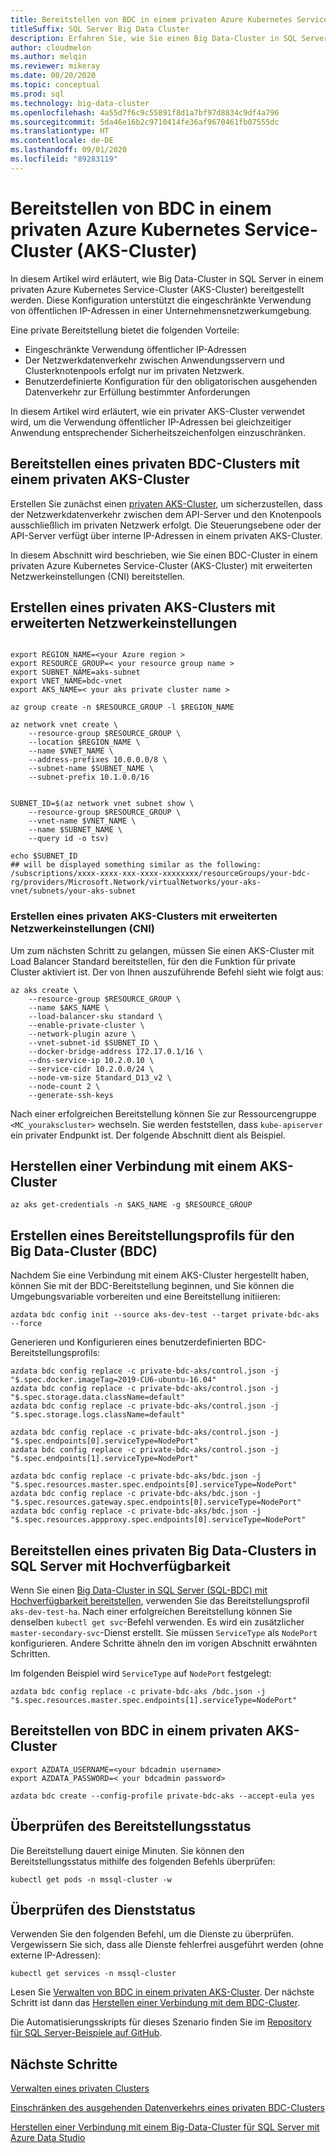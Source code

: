 ```yaml
---
title: Bereitstellen von BDC in einem privaten Azure Kubernetes Service-Cluster (AKS-Cluster)
titleSuffix: SQL Server Big Data Cluster
description: Erfahren Sie, wie Sie einen Big Data-Cluster in SQL Server in einem privaten Azure Kubernetes Service-Cluster (AKS-Cluster) mit erweiterten Netzwerkeinstellungen (CNI) bereitstellen.
author: cloudmelon
ms.author: melqin
ms.reviewer: mikeray
ms.date: 08/20/2020
ms.topic: conceptual
ms.prod: sql
ms.technology: big-data-cluster
ms.openlocfilehash: 4a55d7f6c9c55891f8d1a7bf97d8834c9df4a796
ms.sourcegitcommit: 5da46e16b2c9710414fe36af9670461fb07555dc
ms.translationtype: HT
ms.contentlocale: de-DE
ms.lasthandoff: 09/01/2020
ms.locfileid: "89283119"
---
```

# <a name="deploy-bdc-in-azure-kubernetes-service-aks-private-cluster"></a>Bereitstellen von BDC in einem privaten Azure Kubernetes Service-Cluster (AKS-Cluster)

In diesem Artikel wird erläutert, wie Big Data-Cluster in SQL Server in einem privaten Azure Kubernetes Service-Cluster (AKS-Cluster) bereitgestellt werden. Diese Konfiguration unterstützt die eingeschränkte Verwendung von öffentlichen IP-Adressen in einer Unternehmensnetzwerkumgebung.

Eine private Bereitstellung bietet die folgenden Vorteile:

* Eingeschränkte Verwendung öffentlicher IP-Adressen
* Der Netzwerkdatenverkehr zwischen Anwendungsservern und Clusterknotenpools erfolgt nur im privaten Netzwerk.
* Benutzerdefinierte Konfiguration für den obligatorischen ausgehenden Datenverkehr zur Erfüllung bestimmter Anforderungen

In diesem Artikel wird erläutert, wie ein privater AKS-Cluster verwendet wird, um die Verwendung öffentlicher IP-Adressen bei gleichzeitiger Anwendung entsprechender Sicherheitszeichenfolgen einzuschränken.

## <a name="deploy-private-bdc-cluster-with-aks-private-cluster"></a>Bereitstellen eines privaten BDC-Clusters mit einem privaten AKS-Cluster

Erstellen Sie zunächst einen [privaten AKS-Cluster](/azure/aks/private-clusters), um sicherzustellen, dass der Netzwerkdatenverkehr zwischen dem API-Server und den Knotenpools ausschließlich im privaten Netzwerk erfolgt. Die Steuerungsebene oder der API-Server verfügt über interne IP-Adressen in einem privaten AKS-Cluster.

In diesem Abschnitt wird beschrieben, wie Sie einen BDC-Cluster in einem privaten Azure Kubernetes Service-Cluster (AKS-Cluster) mit erweiterten Netzwerkeinstellungen (CNI) bereitstellen.

## <a name="create-a-private-aks-cluster-with-advanced-networking"></a>Erstellen eines privaten AKS-Clusters mit erweiterten Netzwerkeinstellungen

```console

export REGION_NAME=<your Azure region >
export RESOURCE_GROUP=< your resource group name >
export SUBNET_NAME=aks-subnet
export VNET_NAME=bdc-vnet
export AKS_NAME=< your aks private cluster name >
 
az group create -n $RESOURCE_GROUP -l $REGION_NAME
 
az network vnet create \
    --resource-group $RESOURCE_GROUP \
    --location $REGION_NAME \
    --name $VNET_NAME \
    --address-prefixes 10.0.0.0/8 \
    --subnet-name $SUBNET_NAME \
    --subnet-prefix 10.1.0.0/16
 

SUBNET_ID=$(az network vnet subnet show \
    --resource-group $RESOURCE_GROUP \
    --vnet-name $VNET_NAME \
    --name $SUBNET_NAME \
    --query id -o tsv)
 
echo $SUBNET_ID
## will be displayed something similar as the following: 
/subscriptions/xxxx-xxxx-xxx-xxxx-xxxxxxxx/resourceGroups/your-bdc-rg/providers/Microsoft.Network/virtualNetworks/your-aks-vnet/subnets/your-aks-subnet
```

### <a name="create-aks-private-cluster-with-advanced-networking-cni"></a>Erstellen eines privaten AKS-Clusters mit erweiterten Netzwerkeinstellungen (CNI)

Um zum nächsten Schritt zu gelangen, müssen Sie einen AKS-Cluster mit Load Balancer Standard bereitstellen, für den die Funktion für private Cluster aktiviert ist. Der von Ihnen auszuführende Befehl sieht wie folgt aus: 

```console
az aks create \
    --resource-group $RESOURCE_GROUP \
    --name $AKS_NAME \
    --load-balancer-sku standard \
    --enable-private-cluster \
    --network-plugin azure \
    --vnet-subnet-id $SUBNET_ID \
    --docker-bridge-address 172.17.0.1/16 \
    --dns-service-ip 10.2.0.10 \
    --service-cidr 10.2.0.0/24 \
    --node-vm-size Standard_D13_v2 \
    --node-count 2 \
    --generate-ssh-keys
```

Nach einer erfolgreichen Bereitstellung können Sie zur Ressourcengruppe `<MC_yourakscluster>` wechseln. Sie werden feststellen, dass `kube-apiserver` ein privater Endpunkt ist. Der folgende Abschnitt dient als Beispiel.

## <a name="connect-to-an-aks-cluster"></a>Herstellen einer Verbindung mit einem AKS-Cluster

```console
az aks get-credentials -n $AKS_NAME -g $RESOURCE_GROUP
```

## <a name="build-big-data-cluster-bdc-deployment-profile"></a>Erstellen eines Bereitstellungsprofils für den Big Data-Cluster (BDC)

Nachdem Sie eine Verbindung mit einem AKS-Cluster hergestellt haben, können Sie mit der BDC-Bereitstellung beginnen, und Sie können die Umgebungsvariable vorbereiten und eine Bereitstellung initiieren: 

```console
azdata bdc config init --source aks-dev-test --target private-bdc-aks --force
```

Generieren und Konfigurieren eines benutzerdefinierten BDC-Bereitstellungsprofils:

```console
azdata bdc config replace -c private-bdc-aks/control.json -j "$.spec.docker.imageTag=2019-CU6-ubuntu-16.04"
azdata bdc config replace -c private-bdc-aks/control.json -j "$.spec.storage.data.className=default"
azdata bdc config replace -c private-bdc-aks/control.json -j "$.spec.storage.logs.className=default"

azdata bdc config replace -c private-bdc-aks/control.json -j "$.spec.endpoints[0].serviceType=NodePort"
azdata bdc config replace -c private-bdc-aks/control.json -j "$.spec.endpoints[1].serviceType=NodePort"

azdata bdc config replace -c private-bdc-aks/bdc.json -j "$.spec.resources.master.spec.endpoints[0].serviceType=NodePort"
azdata bdc config replace -c private-bdc-aks/bdc.json -j "$.spec.resources.gateway.spec.endpoints[0].serviceType=NodePort"
azdata bdc config replace -c private-bdc-aks/bdc.json -j "$.spec.resources.appproxy.spec.endpoints[0].serviceType=NodePort"
```

## <a name="deploy-private-sql-server-big-data-cluster-with-ha"></a>Bereitstellen eines privaten Big Data-Clusters in SQL Server mit Hochverfügbarkeit

Wenn Sie einen [Big Data-Cluster in SQL Server (SQL-BDC) mit Hochverfügbarkeit bereitstellen](deployment-high-availability.md), verwenden Sie das Bereitstellungsprofil `aks-dev-test-ha`. Nach einer erfolgreichen Bereitstellung können Sie denselben `kubectl get svc`-Befehl verwenden. Es wird ein zusätzlicher `master-secondary-svc`-Dienst erstellt. Sie müssen `ServiceType` als `NodePort` konfigurieren. Andere Schritte ähneln den im vorigen Abschnitt erwähnten Schritten.

Im folgenden Beispiel wird `ServiceType` auf `NodePort` festgelegt:

```console
azdata bdc config replace -c private-bdc-aks /bdc.json -j "$.spec.resources.master.spec.endpoints[1].serviceType=NodePort"
```

## <a name="deploy-bdc-in-aks-private-cluster"></a>Bereitstellen von BDC in einem privaten AKS-Cluster

```console
export AZDATA_USERNAME=<your bdcadmin username>
export AZDATA_PASSWORD=< your bdcadmin password>

azdata bdc create --config-profile private-bdc-aks --accept-eula yes
```

## <a name="check-deployment-status"></a>Überprüfen des Bereitstellungsstatus

Die Bereitstellung dauert einige Minuten. Sie können den Bereitstellungsstatus mithilfe des folgenden Befehls überprüfen: 

```console
kubectl get pods -n mssql-cluster -w
```

## <a name="check-the-service-status"></a>Überprüfen des Dienststatus

Verwenden Sie den folgenden Befehl, um die Dienste zu überprüfen. Vergewissern Sie sich, dass alle Dienste fehlerfrei ausgeführt werden (ohne externe IP-Adressen):

```console
kubectl get services -n mssql-cluster
```

Lesen Sie [Verwalten von BDC in einem privaten AKS-Cluster](private-manage.md). Der nächste Schritt ist dann das [Herstellen einer Verbindung mit dem BDC-Cluster](connect-to-big-data-cluster.md).

Die Automatisierungsskripts für dieses Szenario finden Sie im [Repository für SQL Server-Beispiele auf GitHub](https://github.com/microsoft/sql-server-samples/tree/master/samples/features/sql-big-data-cluster/deployment/private-aks).

## <a name="next-steps"></a>Nächste Schritte

[Verwalten eines privaten Clusters](private-manage.md)

[Einschränken des ausgehenden Datenverkehrs eines privaten BDC-Clusters](private-restrict-egress-traffic.md)

[Herstellen einer Verbindung mit einem Big-Data-Cluster für SQL Server mit Azure Data Studio](connect-to-big-data-cluster.md)
